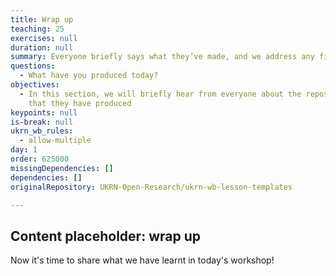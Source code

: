 ```yaml
---
title: Wrap up
teaching: 25
exercises: null
duration: null
summary: Everyone briefly says what they’ve made, and we address any final questions
questions:
  - What have you produced today?
objectives:
  - In this section, we will briefly hear from everyone about the repository
    that they have produced
keypoints: null
is-break: null
ukrn_wb_rules:
  - allow-multiple
day: 1
order: 625000
missingDependencies: []
dependencies: []
originalRepository: UKRN-Open-Research/ukrn-wb-lesson-templates

---
```

## Content placeholder: wrap up

Now it's time to share what we have learnt in today's workshop!